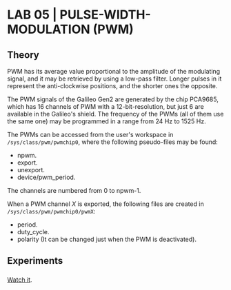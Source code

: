 # LAB 05 | PULSE-WIDTH-MODULATION (PWM)

## Theory

PWM has its average value proportional to the amplitude of the modulating signal, and it may be retrieved by using a low-pass filter.
Longer pulses in it represent the anti-clockwise positions, and the shorter ones the opposite.

The PWM signals of the Galileo Gen2 are generated by the chip PCA9685, which has 16 channels of PWM with a 12-bit-resolution, but just 6 are available in the Galileo's shield.
The frequency of the PWMs (all of them use the same one) may be programmed in a range from 24 Hz to 1525 Hz.

The PWMs can be accessed from the user's workspace in `/sys/class/pwm/pwmchip0`, where the following pseudo-files may be found:
-  npwm.
-  export.
-  unexport.
-  device/pwm_period.

The channels are numbered from 0 to npwm-1.

When a PWM channel *X* is exported, the following files are created in `/sys/class/pwm/pwmchip0/pwmX`:
-  period.
-  duty_cycle.
-  polarity (It can be changed just when the PWM is deactivated).

## Experiments

### 
[Watch it]().

